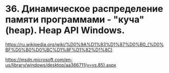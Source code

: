 # 36. Динамическое распределение памяти программами - "куча" (heap). Heap API Windows.

https://ru.wikipedia.org/wiki/%D0%9A%D1%83%D1%87%D0%B0_(%D0%BF%D0%B0%D0%BC%D1%8F%D1%82%D1%8C)

https://msdn.microsoft.com/en-us/library/windows/desktop/aa366711(v=vs.85).aspx